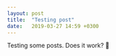 ```yaml
---
layout: post
title:  "Testing post"
date:   2019-03-27 14:59 +0300
---
```


Testing some posts. Does it work? <span class="emoji">🍻</span>
    